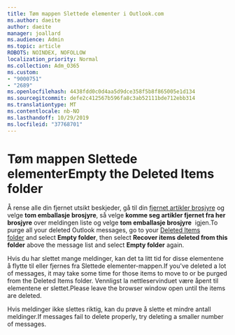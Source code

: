 ```yaml
---
title: Tøm mappen Slettede elementer i Outlook.com
ms.author: daeite
author: daeite
manager: joallard
ms.audience: Admin
ms.topic: article
ROBOTS: NOINDEX, NOFOLLOW
localization_priority: Normal
ms.collection: Adm_O365
ms.custom:
- "9000751"
- "2689"
ms.openlocfilehash: 4438fdd0c0d4aa5d9dce358f5b8f865005e1d134
ms.sourcegitcommit: defe2c412567b596fa8c3ab52111bde712ebb314
ms.translationtype: MT
ms.contentlocale: nb-NO
ms.lasthandoff: 10/29/2019
ms.locfileid: "37768701"
---
```

# <a name="empty-the-deleted-items-folder"></a><span data-ttu-id="70695-102">Tøm mappen Slettede elementer</span><span class="sxs-lookup"><span data-stu-id="70695-102">Empty the Deleted Items folder</span></span>

<span data-ttu-id="70695-103">Å rense alle din fjernet utsikt beskjeder, gå til din [fjernet artikler brosjyre](https://outlook.live.com/mail/deleteditems) og velge **tom emballasje brosjyre**, så velge **komme seg artikler fjernet fra her brosjyre** over meldingen liste og velge **tom emballasje brosjyre**  igjen.</span><span class="sxs-lookup"><span data-stu-id="70695-103">To purge all your deleted Outlook messages, go to your [Deleted Items folder](https://outlook.live.com/mail/deleteditems) and select **Empty folder**, then select **Recover items deleted from this folder** above the message list and select **Empty folder** again.</span></span>

<span data-ttu-id="70695-104">Hvis du har slettet mange meldinger, kan det ta litt tid for disse elementene å flytte til eller fjernes fra Slettede elementer-mappen.</span><span class="sxs-lookup"><span data-stu-id="70695-104">If you've deleted a lot of messages, it may take some time for those items to move to or be purged from the Deleted Items folder.</span></span> <span data-ttu-id="70695-105">Vennligst la nettleservinduet være åpent til elementene er slettet.</span><span class="sxs-lookup"><span data-stu-id="70695-105">Please leave the browser window open until the items are deleted.</span></span>

<span data-ttu-id="70695-106">Hvis meldinger ikke slettes riktig, kan du prøve å slette et mindre antall meldinger.</span><span class="sxs-lookup"><span data-stu-id="70695-106">If messages fail to delete properly, try deleting a smaller number of messages.</span></span>